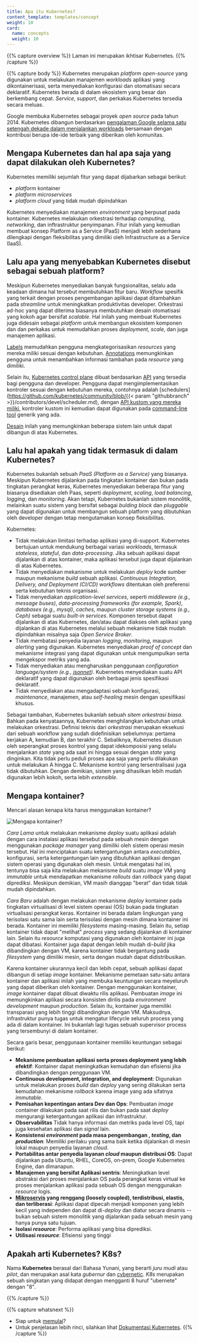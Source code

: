 ```yaml
---
title: Apa itu Kubernetes?
content_template: templates/concept
weight: 10
card:
  name: concepts
  weight: 10
---
```


{{% capture overview %}}
Laman ini merupakan ikhtisar Kubernetes.
{{% /capture %}}

{{% capture body %}}
Kubernetes merupakan <i>platform open-source</i> yang digunakan untuk melakukan
manajemen <i>workloads</i> aplikasi yang dikontainerisasi, serta menyediakan
konfigurasi dan otomatisasi secara deklaratif. Kubernetes berada di dalam ekosistem
yang besar dan berkembang cepat. <i>Service</i>, <i>support</i>, dan perkakas
Kubernetes tersedia secara meluas.

Google membuka Kubernetes sebagai proyek <i>open source</i> pada tahun 2014.
Kubernetes dibangun berdasarkan [pengalaman Google selama satu setengah dekade dalam menjalankan workloads](https://research.google.com/pubs/pub43438.html)
bersamaan dengan kontribusi berupa ide-ide terbaik yang diberikan oleh komunitas.

## Mengapa Kubernetes dan hal apa saja yang dapat dilakukan oleh Kubernetes?

Kubernetes memiliki sejumlah fitur yang dapat dijabarkan sebagai berikut:

- <i>platform</i> kontainer
- <i>platform microservices</i>
- <i>platform cloud</i> yang tidak mudah dipindahkan

Kubernetes menyediakan manajemen <i>environment</i> yang berpusat pada kontainer.
Kubernetes melakukan orkestrasi terhadap <i>computing</i>, <i>networking</i>,
dan inftrastruktur penyimpanan. Fitur inilah yang kemudian membuat konsep Platform as a Service (PaaS)
menjadi lebih sederhana dilengkapi dengan fleksibilitas yang dimiliki oleh Infrastructure as a Service (IaaS).


## Lalu apa yang menyebabkan Kubernetes disebut sebagai sebuah platform?

Meskipun Kubernetes menyediakan banyak fungsionalitas, selalu ada keadaan dimana
hal tersebut membutuhkan fitur baru. <i>Workflow</i> spesifik yang terkait dengan
proses pengembangan aplikasi dapat ditambahkan pada <i>streamline</i> untuk meningkatkan
produktivitas developer. Orkestrasi ad-hoc yang dapat diterima biasanya membutuhkan desain
otomatisasi yang kokoh agar bersifat <i>scalable</i>. Hal inilah yang membuat
Kubernetes juga didesain sebagai <i>platform</i> untuk membangun ekosistem komponen dan
dan perkakas untuk memudahkan proses <i>deployment</i>, <i>scale</i>, dan juga manajemen
aplikasi.

[Labels]() memudahkan pengguna mengkategorisasikan <i>resources</i> yang mereka miliki
sesuai dengan kebutuhan. [Annotations]() memungkinkan pengguna untuk menambahkan informasi
tambahan pada <i>resource</i> yang dimiliki.

Selain itu, [Kubernetes control plane]() dibuat berdasarkan
[API](/docs/reference/using-api/api-overview/) yang tersedia bagi pengguna dan developer. Pengguna
dapat mengimplementasikan kontroler sesuai dengan kebutuhan mereka, contohnya adalah
[schedulers](https://github.com/kubernetes/community/blob/{{< param "githubbranch" >}}/contributors/devel/scheduler.md),
dengan [API kustom yang mereka miliki](), kontroler kustom ini kemudian dapat digunakan
pada [command-line
tool]() generik yang ada.

[Desain](https://git.k8s.io/community/contributors/design-proposals/architecture/architecture.md)
inilah yang memungkinkan beberapa sistem lain untuk dapat dibangun di atas Kubernetes.

## Lalu hal apakah yang tidak termasuk di dalam Kubernetes?

Kubernetes bukanlah sebuah <i>PaaS (Platform as a
Service)</i> yang biasanya. Meskipun Kubernetes dijalankan pada tingkatan kontainer
dan bukan pada tingkatan perangkat keras, Kubernetes menyediakan beberapa fitur
yang biasanya disediakan oleh Paas, seperti <i>deployment</i>, <i>scaling</i>,
<i>load balancing</i>, <i>logging</i>, dan <i>monitoring</i>. Akan tetapi,
Kubernetes bukanlah sistem monolitik, melainkan suatu sistem yang bersifat sebagai
<i>bulding block</i> dan <i>pluggable</i> yang dapat digunakan untuk membangun sebuah
platform yang dibutuhkan oleh developer dengan tetap mengutamakan konsep fleksibilitas.

Kubernetes:

* Tidak melakukan limitasi terhadap aplikasi yang di-support. Kubernetes bertujuan
  untuk mendukung berbagai variasi <i>workloads</i>, termasuk
  <i>stateless</i>, <i>stateful</i>, dan <i>data-processing</i>. Jika sebuah
  aplikasi dapat dijalankan di atas kontainer, maka aplikasi tersebut juga dapat
  dijalankan di atas Kubernetes.
* Tidak menyediakan mekanisme untuk melakukan <i>deploy</i> kode sumber
  maupun mekanisme <i>build</i> sebuah aplikasi. <i>Continuous Integration, Delivery, and Deployment
  (CI/CD) workflows</i> ditentukan oleh preferensi serta kebutuhan teknis organisasi.
* Tidak menyediakan <i>application-level services</i>, seperti <i>middleware
  (e.g., message buses)</i>, <i>data-processing frameworks (for example,
  Spark)</i>, <i>databases (e.g., mysql)</i>, <i>caches</i>, maupun <i>cluster storage systems (e.g.,
  Ceph)</i> sebagai suatu <i>built-in services</i>. Komponen tersebut dapat dijalankan di atas Kubernetes, dan/atau
  dapat diakses oleh aplikasi yang dijalankan di atas Kubernetes melalui sebuah mekanisme tidak mudah dipindahkan
  misalnya saja <i>Open Service Broker</i>.
* Tidak membatasi penyedia layanan <i>logging</i>, <i>monitoring</i>, maupun <i>alerting</i> yang digunakan.
  Kubernetes menyediakan <i>proof of concept</i> dan mekanisme integrasi yang dapat digunakan
  untuk mengumpulkan serta mengekspor metriks yang ada.
* Tidak menyediakan atau mengharuskan penggunaan <i>configuration language/system (e.g.,
  [jsonnet](https://github.com/google/jsonnet))</i>. Kubernetes menyediakan suatu API deklaratif
  yang dapat digunakan oleh berbagai jenis spesifikasi deklaratif.
* Tidak menyediakan atau mengadaptasi sebuah konfigurasi, <i>maintenance</i>, manajemen, atau
  <i>self-healing</i> mesin dengan spesifikasi khusus.

Sebagai tambahan, Kubernetes bukanlah sebuah *sitem orkestrasi biasa*. Bahkan pada kenyataannya,
Kubernetes menghilangkan kebutuhan untuk melakukan orkestrasi. Definisi teknis dari
*orkestrasi* merupakan eksekusi dari sebuah workflow yang sudah didefinisikan sebelumnya: pertama kerjakan A, kemudian B,
dan terakhir C. Sebaliknya, Kubernetes disusun oleh seperangkat
proses kontrol yang dapat idekomposisi yang selalu menjalankan <i>state</i> yang ada
saat ini hingga sesuai dengan <i>state</i> yang dinginkan.
Kita tidak perlu peduli proses apa saja yang perlu dilakukan untuk melakukan A hingga C.
Mekanisme kontrol yang tersentralisasi juga tidak dibutuhkan. Dengan demikian, sistem yang
dihasilkan lebih mudah digunakan lebih kokoh, serta lebih <i>extensible</i>.

## Mengapa kontainer?

Mencari alasan kenapa kita harus menggunakan kontainer?

![Mengapa kontainer?](/images/docs/why_containers.svg)

*Cara Lama* untuk melakukan mekanisme <i>deploy</i> suatu aplikasi
adalah dengan cara instalasi aplikasi tersebut pada sebuah mesin
dengan menggunakan <i>package manager</i> yang dimiliki oleh sistem operasi
mesin tersebut. Hal ini menciptakan suatu ketergantungan antara <i>executables</i>,
konfigurasi, serta ketergantungan lain yang dibutuhkan aplikasi dengan sistem operasi
yang digunakan oleh mesin. Untuk mengatasi hal ini, tentunya bisa saja kita melakukan
mekanisme <i>build</i> suatu <i>image</i> VM yang <i>immutable</i> untuk mendapatkan
mekanisme <i>rollouts</i> dan <i>rollback</i> yang dapat diprediksi.
Meskipun demikian, VM masih dianggap "berat" dan tidak tidak mudah dipindahkan.

*Cara Baru* adalah dengan melakukan mekanisme <i>deploy</i> kontainer pada tingkatan
virtualisasi di level sistem operasi (OS) bukan pada tingkatan virtualisasi perangkat keras.
Kontainer ini berada dalam lingkungan yang terisolasi satu sama lain serta terisolasi dengan
mesin dimana kontainer ini berada. Kontainer ini memiliki <i>filesystems</i> masing-masing.
Selain itu, setiap kontainer tidak dapat "melihat" <i>process</i> yang sedang dijalankan di
kontainer lain. Selain itu <i>resource</i> komputasi yang digunakan oleh kontainer
ini juga dapat dibatasi. Kontainer juga dapat dengan lebih mudah di-<i>build</i> jika
dibandingkan dengan VM, karena kontainer tidak bergantung pada <i>filesystem</i>
yang dimiliki mesin, serta dengan mudah dapat didistribusikan.

Karena kontainer ukurannya kecil dan lebih cepat, sebuah aplikasi dapat dibangun di setiap
<i>image</i> kontainer. Mekanisme pemetaan satu-satu antara kontainer dan aplikasi
inilah yang membuka keuntungan secara meyeluruh yang dapat diberikan oleh kontainer.
Dengan menggunakan kontainer, <i>image</i> kontainer dapat dibuat diwaktu rilis aplikasi.
Pembuatan <i>image</i> ini memungkinkan aplikasi secara konsisten dirilis pada
<i>environment</i> <i>development</i> maupun <i>production</i>. Selain itu,
kontainer juga memiliki transparasi yang lebih tinggi dibandingkan dengan VM. Maksudnya,
infrastruktur punya tugas untuk mengatur lifecycle seluruh process yang ada di dalam kontainer. Ini bukanlah lagi tugas sebuah supervisor process yang tersembunyi di dalam kontainer.

Secara garis besar, penggunaan kontainer memiliki keuntungan sebagai berikut:

* **Mekanisme pembuatan aplikasi serta proses deployment yang lebih efektif**:
    Kontainer dapat meningkatkan kemudahan dan efisiensi jika dibandingkan dengan penggunaan VM.
* **Continuous development, integration, and deployment**:
    Digunakan untuk melakukan proses <i>build</i> dan <i>deploy</i> yang sering dilakukan
    serta kemudahan mekanisme <i>rollback</i> karena image yang ada sifatnya <i>immutable</i>.
* **Pemisahan kepentingan antara Dev dan Ops**:
    Pembuatan <i>image</i> container dilakukan pada saat rilis dan bukan pada saat <i>deploy</i>
    mengurangi ketergantungan aplikasi dan infrastruktur.
* **Observabilitas**
    Tidak hanya informasi dan metriks pada level OS, tapi juga kesehatan aplikasi dan <i>signal</i> lain.
* **Konsistensi <i>environment</i> pada masa pengembangan , <i>testing</i>, dan <i>production</i>**:
    Memiliki perilaku yang sama baik ketika dijalankan di mesin lokal maupun penyedia layanan <i>cloud</i>.
* **Portabilitas antar penyedia layanan <i>cloud</i> maupun distribusi OS**:
    Dapat dijalankan pada Ubuntu, RHEL, CoreOS, on-prem, Google Kubernetes Engine, dan dimanapun.
* **Manajemen yang bersifat Aplikasi sentris**:
    Meningkatkan level abstraksi dari proses menjalankan OS pada perangkat keras virtual
    ke proses menjalankan aplikasi pada sebuah OS dengan menggunakan <i>resource</i> logis.
* **[Mikroservis](https://martinfowler.com/articles/microservices.html) yang renggang (loosely coupled), terdistribusi, elastis, dan terliberasi**:
    Aplikasi dapat dipecah menjadi komponen yang lebih kecil yang independen dan dapat
    di-<i>deploy</i> dan diatur secara dinamis -- bukan sebuah sistem monolitik yang dijalankan pada
    sebuah mesin yang hanya punya satu tujuan.
* **Isolasi <i>resource</i>**:
    Performa aplikasi yang bisa diprediksi.
* **Utilisasi <i>resource</i>**:
    Efisiensi yang tinggi

## Apakah arti Kubernetes? K8s?

Nama **Kubernetes** berasal dari Bahasa Yunani, yang berarti *juru mudi* atau
*pilot*, dan merupakan asal kata *gubernur* dan
[cybernetic](http://www.etymonline.com/index.php?term=cybernetics). *K8s*
merupakan sebuah singkatan yang didapat dengan mengganti 8 huruf "ubernete" dengan
"8".

{{% /capture %}}

{{% capture whatsnext %}}
*   Siap untuk [memulai](/docs/setup/)?
*   Untuk penjelasan lebih rinci, silahkan lihat [Dokumentasi Kubernetes](/docs/home/).
{{% /capture %}}



